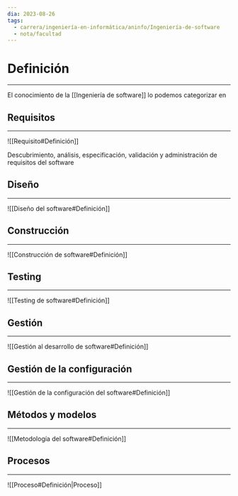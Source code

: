 ```yaml
---
dia: 2023-08-26
tags:
  - carrera/ingeniería-en-informática/aninfo/Ingeniería-de-software
  - nota/facultad
---
```

# Definición
---
El conocimiento de la [[Ingeniería de software]] lo podemos categorizar en

## Requisitos
---
![[Requisito#Definición]]

Descubrimiento, análisis, especificación, validación y administración de requisitos del software

## Diseño
---
![[Diseño del software#Definición]]

## Construcción
---
![[Construcción de software#Definición]]

## Testing
---
![[Testing de software#Definición]]

## Gestión
---
![[Gestión al desarrollo de software#Definición]]

## Gestión de la configuración
---
![[Gestión de la configuración del software#Definición]]

## Métodos y modelos
---
![[Metodología del software#Definición]]

## Procesos
---
![[Proceso#Definición|Proceso]]